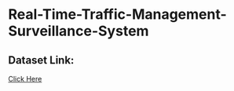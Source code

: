 # Real-Time-Traffic-Management-Surveillance-System

<H2>Dataset Link:</H2>
<a href = 'https://github.com/mz6977/Real-Time-Traffic-Management-Surveillance-System/blob/main'>Click Here</a>
